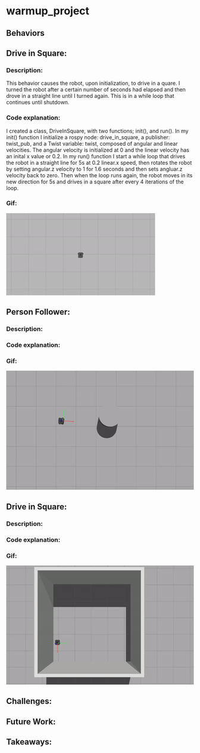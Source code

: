 # warmup_project

## **Behaviors**
## Drive in Square:
### Description: 
This behavior causes the robot, upon initialization, to drive in a quare. I turned the robot after a certain number of seconds had elapsed and then drove in a straight line until I turned again. This is in a while loop that continues until shutdown.
### Code explanation: 
I created a class, DriveInSquare, with two functions; init(), and run(). In my init() function I initialize a rospy node: drive_in_square, a publisher: twist_pub, and a Twist variable: twist, composed of angular and linear velocities. The angular velocity is initialized at 0 and the linear velocity has an inital x value or 0.2. In my run() function I start a while loop that drives the robot in a straight line for 5s at 0.2 linear.x speed, then rotates the robot by setting angular.z velocity to 1 for 1.6 seconds and then sets angluar.z velocity back to zero. Then when the loop runs again, the robot moves in its new direction for 5s and drives in a square after every 4 iterations of the loop.
### Gif: 
![driveInSquare2](./gifs/driveInSquare2.gif)
## Person Follower:
### Description: 

### Code explanation: 

### Gif: 
![person-follower](./gifs/person-follower.gif)
## Drive in Square:
### Description: 

### Code explanation: 

### Gif: 
![wall-follow](./gifs/wall-follow.gif)
## **Challenges:**

## **Future Work:**

## **Takeaways:**



